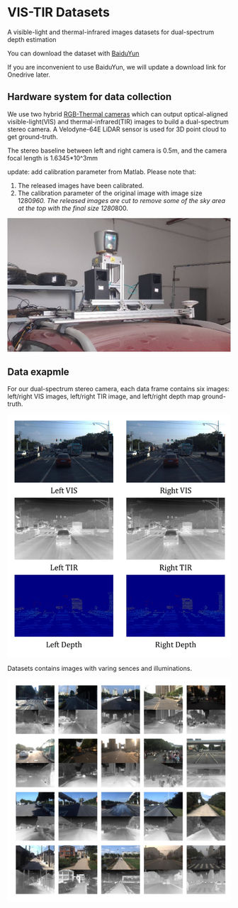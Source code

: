 # VIS-TIR Datasets
A visible-light and thermal-infrared images datasets for dual-spectrum depth estimation

You can download the dataset with [BaiduYun](https://pan.baidu.com/s/1nQt-e3wxJdfMEuafnE7cGQ?pwd=msdd)

If you are inconvenient to use BaiduYun, we will update a download link for Onedrive later.

## Hardware system for data collection
We use two hybrid [RGB-Thermal cameras](https://ieeexplore.ieee.org/document/8794320) which can output optical-aligned visible-light(VIS) and thermal-infrared(TIR) images to build a dual-spectrum stereo camera. A Velodyne-64E LiDAR sensor is used for 3D point cloud to get ground-truth.

The stereo baseline between left and right camera is 0.5m, and the camera focal length is 1.6345*10^3mm

update: add calibration parameter from Matlab. Please note that:
1. The released images have been calibrated. 
2. The calibration parameter of the original image with image size 1280*960. The released images are cut to remove some of the sky area at the top with the final size 1280*800.

![handware system](./img/camera.jpg)

## Data exapmle
For our dual-spectrum stereo camera, each data frame
contains six images: left/right VIS images, left/right TIR image,
and left/right depth map ground-truth.

![data frame example](./img/frame.jpg)

Datasets contains images with varing sences and illuminations.

![sence example](img/example.jpg)
